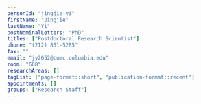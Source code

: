 ```yaml
---
personId: "jingjie-yi"
firstName: "Jingjie"
lastName: "Yi"
postNominalLetters: "PhD"
titles: ["Postdoctoral Research Scientist"]
phone: "(212) 851-5285"
fax: ""
email: "jy2652@cumc.columbia.edu"
room: "608"
researchAreas: []
tagList: ["page-format::short", "publication-format::recent"]
appointments: []
groups: ["Research Staff"]
---
```

